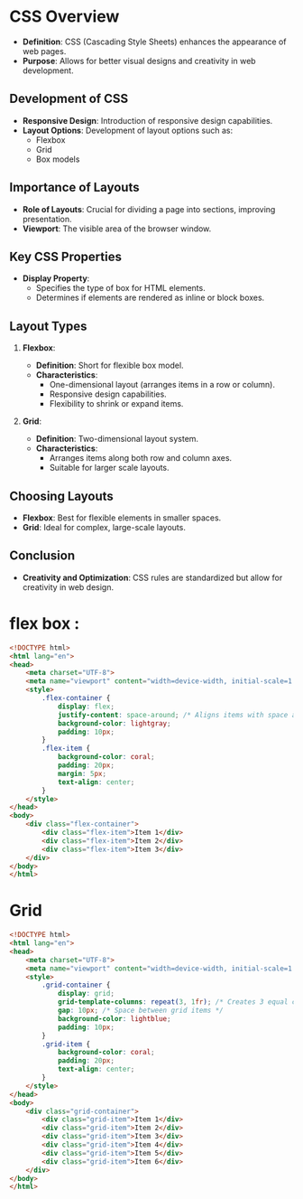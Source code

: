 # CSS Overview
- **Definition**: CSS (Cascading Style Sheets) enhances the appearance of web pages.
- **Purpose**: Allows for better visual designs and creativity in web development.

## Development of CSS
- **Responsive Design**: Introduction of responsive design capabilities.
- **Layout Options**: Development of layout options such as:
  - Flexbox
  - Grid
  - Box models

## Importance of Layouts
- **Role of Layouts**: Crucial for dividing a page into sections, improving presentation.
- **Viewport**: The visible area of the browser window.

## Key CSS Properties
- **Display Property**: 
  - Specifies the type of box for HTML elements.
  - Determines if elements are rendered as inline or block boxes.

## Layout Types
1. **Flexbox**:
   - **Definition**: Short for flexible box model.
   - **Characteristics**:
     - One-dimensional layout (arranges items in a row or column).
     - Responsive design capabilities.
     - Flexibility to shrink or expand items.

2. **Grid**:
   - **Definition**: Two-dimensional layout system.
   - **Characteristics**:
     - Arranges items along both row and column axes.
     - Suitable for larger scale layouts.

## Choosing Layouts
- **Flexbox**: Best for flexible elements in smaller spaces.
- **Grid**: Ideal for complex, large-scale layouts.

## Conclusion
- **Creativity and Optimization**: CSS rules are standardized but allow for creativity in web design.

# flex box :
```html
<!DOCTYPE html>
<html lang="en">
<head>
    <meta charset="UTF-8">
    <meta name="viewport" content="width=device-width, initial-scale=1.0">
    <style>
        .flex-container {
            display: flex;
            justify-content: space-around; /* Aligns items with space around them */
            background-color: lightgray;
            padding: 10px;
        }
        .flex-item {
            background-color: coral;
            padding: 20px;
            margin: 5px;
            text-align: center;
        }
    </style>
</head>
<body>
    <div class="flex-container">
        <div class="flex-item">Item 1</div>
        <div class="flex-item">Item 2</div>
        <div class="flex-item">Item 3</div>
    </div>
</body>
</html>
```

# Grid 

```html
<!DOCTYPE html>
<html lang="en">
<head>
    <meta charset="UTF-8">
    <meta name="viewport" content="width=device-width, initial-scale=1.0">
    <style>
        .grid-container {
            display: grid;
            grid-template-columns: repeat(3, 1fr); /* Creates 3 equal columns */
            gap: 10px; /* Space between grid items */
            background-color: lightblue;
            padding: 10px;
        }
        .grid-item {
            background-color: coral;
            padding: 20px;
            text-align: center;
        }
    </style>
</head>
<body>
    <div class="grid-container">
        <div class="grid-item">Item 1</div>
        <div class="grid-item">Item 2</div>
        <div class="grid-item">Item 3</div>
        <div class="grid-item">Item 4</div>
        <div class="grid-item">Item 5</div>
        <div class="grid-item">Item 6</div>
    </div>
</body>
</html>
```